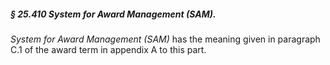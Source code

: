 ##### § 25.410 System for Award Management (SAM). #####

*System for Award Management (SAM)* has the meaning given in paragraph C.1 of the award term in appendix A to this part.
